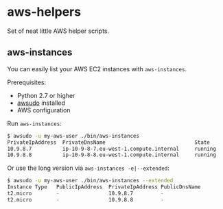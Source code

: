 # aws-helpers
Set of neat little AWS helper scripts.

## aws-instances

You can easily list your AWS EC2 instances with `aws-instances`.

Prerequisites:
- Python 2.7 or higher
- [awsudo](https://github.com/makethunder/awsudo) installed
- AWS configuration

Run `aws-instances`:
```bash
$ awsudo -u my-aws-user ./bin/aws-instances
PrivateIpAddress  PrivateDnsName                             State      Tag name
10.9.8.7          ip-10-9-8-7.eu-west-1.compute.internal     running    super-service-one
10.9.8.8          ip-10-9-8-8.eu-west-1.compute.internal     running    super-service-two
```

Or use the long version via `aws-instances -e|--extended`:
```bash
$ awsudo -u my-aws-user ./bin/aws-instances --extended
Instance Type   PublicIpAddress  PrivateIpAddress PublicDnsName                                      PrivateDnsName                                State           Tag name
t2.micro        -                10.9.8.7         -                                                  ip-10-9-8-7.eu-west-1.compute.internal        running         super-service-one
t2.micro        -                10.9.8.8         -                                                  ip-10-9-8-8.eu-west-1.compute.internal        running         super-service-two
```

